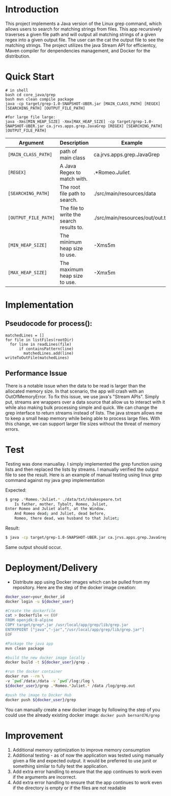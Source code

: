# **Introduction**

This project implements a Java version of the Linux grep command, which allows users to search for matching strings from files. This app recursively traverses a given file path and will output all matching strings of a given regex into a given output file. The user can the cat the output file to see the matching strings. The project utilizes the java Stream API for efficientcy, Maven compiler for denpendencies management, and Docker for the distribution.


# Quick Start
```
# in shell
bash cd core_java/grep
bash mvn clean compile package 
java -cp target/grep-1.0-SNAPSHOT-UBER.jar [MAIN_CLASS_PATH] [REGEX] [SEARCHING_PATH] [OUTPUT_FILE_PATH]

#for large file large:
java -Xms[MIN_HEAP_SIZE] -Xmx[MAX_HEAP_SIZE] -cp target/grep-1.0-SNAPSHOT-UBER.jar ca.jrvs.apps.grep.JavaGrep [REGEX] [SEARCHING_PATH] [OUTPUT_FILE_PATH]
```

| Argument           | Description                              | Example                    |
|--------------------|------------------------------------------|----------------------------|
| `[MAIN_CLASS_PATH]`| path of main class                       | ca.jrvs.apps.grep.JavaGrep |
| `[REGEX]`          | A Java Regex to match with.              | .*Romeo.*Juliet.* |
| `[SEARCHING_PATH]` | The root file path to search.            | ./src/main/resources/data |
| `[OUTPUT_FILE_PATH]`| The file to write the search results to.| ./src/main/resources/out/out.txt |
| `[MIN_HEAP_SIZE]`   | The minimum heap size to use.           | -Xms5m |
| `[MAX_HEAP_SIZE]`   | The maximum heap size to use.           | -Xmx5m |

# Implementation
## Pseudocode for process():
```
matchedLines = []
for file in listFiles(rootDir)
  for line in readLines(file)
      if containsPattern(line)
        matchedLines.add(line)
writeToOutFile(matchedLines)
```

## Performance Issue
There is a notable issue when the data to be read is larger than the allocated memory size. In that scenario, the app will crash with an OutOfMemoryError. To fix this issue, we use java's "Stream APIs". Simply put, streams are wrappers over a data source that allow us to interact with it while also making bulk processing simple and quick. We can change the grep interface to return streams instead of lists. The java stream allows me to keep a small heap memory while being able to process large files. With this change, we can support larger file sizes without the threat of memory errors.

# Test
Testing was done manuallay. I simply implemented the grep function using lists and then replaced the lists by streams. I manually verified the output file to see the result.
Here is an example of manual testing using linux grep command against my java grep implementation

Expected:
```bash
$ grep .*Romeo.*Juliet.* ./data/txt/shakespeare.txt 
    Is father, mother, Tybalt, Romeo, Juliet,
Enter Romeo and Juliet aloft, at the Window.
    And Romeo dead; and Juliet, dead before,
    Romeo, there dead, was husband to that Juliet;
```

Result:
```bash
$ java -cp target/grep-1.0-SNAPSHOT-UBER.jar ca.jrvs.apps.grep.JavaGrepImp .*Romeo.*Juliet.* ./data ./out/grep.out
```
Same output should occur.


# Deployment/Delivery
- Distribute app using Docker images which can be pulled from my repository. Here are the step of the docker image creation:
```bash
docker_user=your_docker_id
docker login -u ${docker_user}

#Create the dockerfile 
cat > Dockerfile << EOF
FROM openjdk:8-alpine
COPY target/grep*.jar /usr/local/app/grep/lib/grep.jar
ENTRYPOINT ["java","-jar","/usr/local/app/grep/lib/grep.jar"]
EOF

#Package the java app
mvn clean package

#build the new docker image locally
docker build -t ${docker_user}/grep .

#run the docker container 
docker run --rm \
-v `pwd`/data:/data -v `pwd`/log:/log \
${docker_user}/grep .*Romeo.*Juliet.* /data /log/grep.out

#push the image to Docker Hub
docker push ${docker_user}/grep
```
You can manually create a new docker image by following the step of you could use the already existing docker image: `docker push bernard76/grep`

# Improvement
1. Additional memory optimization to improve memory consumption
2. Additional testing - as of now the application was tested using manually given a file and expected output. it would be preferred to use junit or something similar to fully test the application.
3. Add extra error handling to ensure that the app continues to work even if the arguments are incorrect.
4. Add extra error handling to ensure that the app continues to work even if the directory is empty or if the files are not readable
